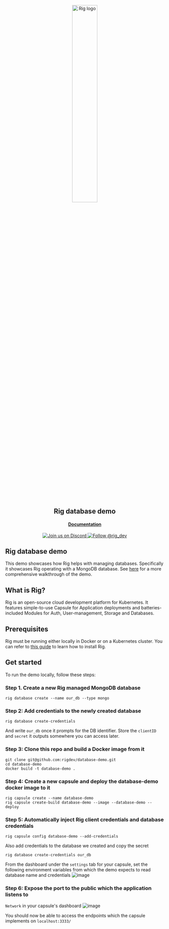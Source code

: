 <p align="center">
  <a href="https://rig.dev">
    <picture>
      <img alt="Rig logo" src="https://github-production-user-asset-6210df.s3.amazonaws.com/22043/265044731-d8433e7b-4fe5-40ee-a2a2-bbfec9b26c63.svg" width="40%">
    </picture>
  </a>
</p>
<h2 align="center">
  Rig database demo
</h2>

<h4 align="center">
  <a href="https://docs.rig.dev">Documentation</a>
</h4>
<p align="center">
  <a href="[https://twitter.com/intent/follow?screen_name=rig_dev](https://discord.gg/Tn5wmXMM2U)">
    <img src="https://img.shields.io/discord/1076063204893012049" alt="Join us on Discord" />
  </a>
  <a href="https://twitter.com/intent/follow?screen_name=rig_dev">
    <img src="https://img.shields.io/twitter/follow/rig_dev?label=Follow%20@rig_dev" alt="Follow @rig_dev" />
  </a>
</p>

## Rig database demo

This demo showcases how Rig helps with managing databases. Specifically it showcases Rig operating with a MongoDB database. See [here](http://docs.rig.dev) for a more comprehensive walkthrough of the demo.

## What is Rig?

Rig is an open-source cloud development platform for Kubernetes. It features simple-to-use Capsule for Application deployments and batteries-included Modules for Auth, User-management, Storage and Databases.

## Prerequisites

Rig must be running either locally in Docker or on a Kubernetes cluster. You can refer to [this guide](https://docs.rig.dev/getting-started) to learn how to install Rig.

## Get started

To run the demo locally, follow these steps:

### Step 1. Create a new Rig managed MongoDB database

```
rig database create --name our_db --type mongo
```

### Step 2: Add credentials to the newly created database

```
rig database create-credentials
```

And write `our_db` once it prompts for the DB identifier.
Store the `clientID` and `secret` it outputs somewhere you can access later.

### Step 3: Clone this repo and build a Docker image from it

```
git clone git@github.com:rigdev/database-demo.git
cd database-demo
docker build -t database-demo .
```

### Step 4: Create a new capsule and deploy the database-demo docker image to it

```
rig capsule create --name database-demo
rig capsule create-build database-demo --image --database-demo --deploy
```

### Step 5: Automatically inject Rig client credentials and database credentials

```
rig capsule config database-demo --add-credentials
```

Also add credentials to the database we created and copy the secret

```
rig database create-credentials our_db
```

From the dashboard under the `settings` tab for your capsule, set the following environment variables from which the demo expects to read database name and credentials
![image](https://i.imgur.com/LAIaB1E.png)

### Step 6: Expose the port to the public which the application listens to

`Network` in your capsule's dashboard
![image](https://i.imgur.com/lAHNeA7.png)

You should now be able to access the endpoints which the capsule implements on `localhost:3333/`
